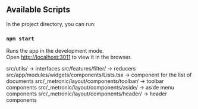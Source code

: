 ## Available Scripts

In the project directory, you can run:

### `npm start`

Runs the app in the development mode.\
Open [http://localhost:3011](http://localhost:3011) to view it in the browser.


src/utils/  -> interfaces
src/features/filter/    -> reducers
src/app/modules/widgets/components/Lists.tsx    -> component for the list of documents
src/_metronic/layout/components/toolbar/    -> toolbar components
src/_metronic/layout/components/aside/  -> aside menu components
src/_metronic/layout/components/header/ -> header components